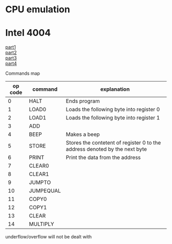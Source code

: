 # CPU emulation

# Intel 4004
[part1](https://megalomaniacbore.blogspot.com/2014/04/virtual-cpu-in-c-4001-cpu.html?m=1)  
[part2](https://megalomaniacbore.blogspot.com/2014/04/write-your-own-virtual-cpu-in-c-4001.html)  
[part3](https://megalomaniacbore.blogspot.co.uk/2014/04/loadsave-virtual-cpu-memory-state.html)  
[part4](https://megalomaniacbore.blogspot.co.uk/p/virtual-cpu-house-keeping-following.html)

Commands map

| op code | command   | explanation                                                                |
|---------|-----------|----------------------------------------------------------------------------|
| 0       | HALT      | Ends program                                                               |
| 1       | LOAD0     | Loads the following byte into register 0                                   |
| 2       | LOAD1     | Loads the following byte into register 1                                   |
| 3       | ADD       |                                                                            |
| 4       | BEEP      | Makes a beep                                                               |
| 5       | STORE     | Stores the contetent of register 0 to the address denoted by the next byte |
| 6       | PRINT     | Print the data from the address                                            |
| 7       | CLEAR0    |                                                                            |
| 8       | CLEAR1    |                                                                            |
| 9       | JUMPTO    |                                                                            |
| 10      | JUMPEQUAL |                                                                            |
| 11      | COPY0     |                                                                            |
| 12      | COPY1     |                                                                            |
| 13      | CLEAR     |                                                                            |
| 14      | MULTIPLY  |                                                                            |

underflow/overflow will not be dealt with
